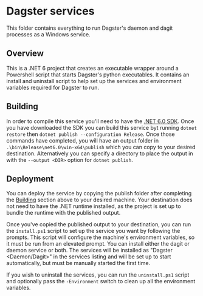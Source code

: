 # Dagster services
This folder contains everything to run Dagster's daemon and dagit processes as a Windows service.

## Overview
This is a .NET 6 project that creates an executable wrapper around a Powershell script that starts Dagster's python executables. It contains an install and uninstall script to help set up the services and environment variables required for Dagster to run.

## Building
In order to compile this service you'll need to have the [.NET 6.0 SDK](https://dotnet.microsoft.com/download/dotnet/6.0). Once you have downloaded the SDK you can build this service byt running `dotnet restore` then `dotnet publish --configuration Release`. Once those commands have completed, you will have an output folder in `.\bin\Release\net6.0\win-x64\publish` which you can copy to your desired destination. Alternatively you can specify a directory to place the output in with the `--output <DIR>` option for `dotnet publish`.

## Deployment
You can deploy the service by copying the publish folder after completing the [Building](./#building) section above to your desired machine. Your destination does not need to have the .NET runtime installed, as the project is set up to bundle the runtime with the published output.

Once you've copied the published output to your destination, you can run the `install.ps1` script to set up the service you want by following the prompts. This script will configure the machine's environment variables, so it must be run from an elevated prompt. You can install either the dagit or daemon service or both. The services will be installed as "Dagster <Daemon/Dagit>" in the services listing and will be set up to start automatically, but must be manually started the first time.

If you wish to uninstall the services, you can run the `uninstall.ps1` script and optionally pass the `-Environment` switch to clean up all the environment variables.